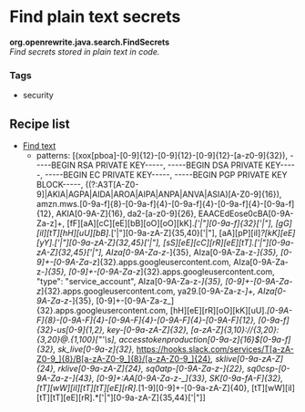 # Find plain text secrets

**org.openrewrite.java.search.FindSecrets**  
_Find secrets stored in plain text in code._

### Tags

* security

## Recipe list

* [Find text](findtext.md)
  * patterns: \[\(xox\[pboa\]-\[0-9\]{12}-\[0-9\]{12}-\[0-9\]{12}-\[a-z0-9\]{32}\), -----BEGIN RSA PRIVATE KEY-----, -----BEGIN DSA PRIVATE KEY-----, -----BEGIN EC PRIVATE KEY-----, -----BEGIN PGP PRIVATE KEY BLOCK-----, \(\(?:A3T\[A-Z0-9\]\|AKIA\|AGPA\|AIDA\|AROA\|AIPA\|ANPA\|ANVA\|ASIA\)\[A-Z0-9\]{16}\), amzn.mws.\[0-9a-f\]{8}-\[0-9a-f\]{4}-\[0-9a-f\]{4}-\[0-9a-f\]{4}-\[0-9a-f\]{12}, AKIA\[0-9A-Z\]{16}, da2-\[a-z0-9\]{26}, EAACEdEose0cBA\[0-9A-Za-z\]+, \[fF\]\[aA\]\[cC\]\[eE\]\[bB\]\[oO\]\[oO\]\[kK\]._\['\|"\]\[0-9a-f\]{32}\['\|"\], \[gG\]\[iI\]\[tT\]\[hH\]\[uU\]\[bB\]._\['\|"\]\[0-9a-zA-Z\]{35,40}\['\|"\], \[aA\]\[pP\]\[iI\]_?\[kK\]\[eE\]\[yY\].\['\|"\]\[0-9a-zA-Z\]{32,45}\['\|"\], \[sS\]\[eE\]\[cC\]\[rR\]\[eE\]\[tT\].\['\|"\]\[0-9a-zA-Z\]{32,45}\['\|"\], AIza\[0-9A-Za-z-_\]{35}, AIza\[0-9A-Za-z-_\]{35}, \[0-9\]+-\[0-9A-Za-z_\]{32}.apps.googleusercontent.com, AIza\[0-9A-Za-z-_\]{35}, \[0-9\]+-\[0-9A-Za-z_\]{32}.apps.googleusercontent.com, "type": "service_account", AIza\[0-9A-Za-z-_\]{35}, \[0-9\]+-\[0-9A-Za-z_\]{32}.apps.googleusercontent.com, ya29.\[0-9A-Za-z-_\]+, AIza\[0-9A-Za-z-_\]{35}, \[0-9\]+-\[0-9A-Za-z_\]{32}.apps.googleusercontent.com, \[hH\]\[eE\]\[rR\]\[oO\]\[kK\]\[uU\]._\[0-9A-F\]{8}-\[0-9A-F\]{4}-\[0-9A-F\]{4}-\[0-9A-F\]{4}-\[0-9A-F\]{12}, \[0-9a-f\]{32}-us\[0-9\]{1,2}, key-\[0-9a-zA-Z\]{32}, \[a-zA-Z\]{3,10}://{3,20}:{3,20}@.{1,100}\["'\s\], accesstoken$production$\[0-9a-z\]{16}$\[0-9a-f\]{32}, sk\_live\[0-9a-z\]{32},_ [https://hooks\.slack\.com/services/T\[a-zA-Z0-9\_\]{8}/B\[a-zA-Z0-9\_\]{8}/\[a-zA-Z0-9\_\]{24}](https://hooks\.slack\.com/services/T[a-zA-Z0-9_]{8}/B[a-zA-Z0-9_]{8}/[a-zA-Z0-9_]{24})_, sklive\[0-9a-zA-Z\]{24}, rklive\[0-9a-zA-Z\]{24}, sq0atp-\[0-9A-Za-z-\]{22}, sq0csp-\[0-9A-Za-z-\]{43}, \[0-9\]+:AA\[0-9A-Za-z-\_\]{33}, SK\[0-9a-fA-F\]{32}, \[tT\]\[wW\]\[iI\]\[tT\]\[tT\]\[eE\]\[rR\]._\[1-9\]\[0-9\]+-\[0-9a-zA-Z\]{40}, \[tT\]\[wW\]\[iI\]\[tT\]\[tT\]\[eE\]\[rR\].\*\['\|"\]\[0-9a-zA-Z\]{35,44}\['\|"\]\]

